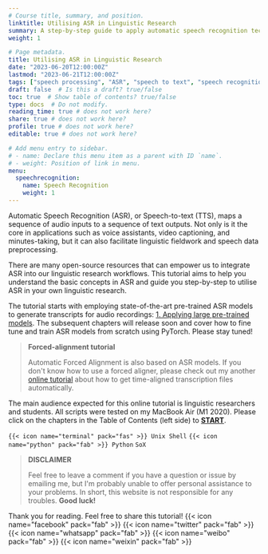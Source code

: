 ```yaml
---
# Course title, summary, and position.
linktitle: Utilising ASR in Linguistic Research
summary: A step-by-step guide to apply automatic speech recognition technology in linguistic research. #<i class="fas fa-terminal"></i> Unix Shell <i class="fab fa-python"></i> Python Sox
weight: 1

# Page metadata.
title: Utilising ASR in Linguistic Research
date: "2023-06-20T12:00:00Z"
lastmod: "2023-06-21T12:00:00Z"
tags: ["speech processing", "ASR", "speech to text", "speech recognition"]
draft: false  # Is this a draft? true/false
toc: true  # Show table of contents? true/false
type: docs  # Do not modify.
reading_time: true # does not work here?
share: true # does not work here?
profile: true # does not work here?
editable: true # does not work here?

# Add menu entry to sidebar.
# - name: Declare this menu item as a parent with ID `name`.
# - weight: Position of link in menu.
menu:
  speechrecognition:
    name: Speech Recognition
    weight: 1
---
```


Automatic Speech Recognition (ASR), or Speech-to-text (TTS), maps a sequence of audio inputs to a sequence of text outputs. Not only is it the core in applications such as voice assistants, video captioning, and minutes-taking, but it can also facilitate linguistic fieldwork and speech data preprocessing.  

There are many open-source resources that can empower us to integrate ASR into our linguistic research workflows. This tutorial aims to help you understand the basic concepts in ASR and guide you step-by-step to utilise ASR in your own linguistic research. 

The tutorial starts with employing state-of-the-art pre-trained ASR models to generate transcripts for audio recordings: [1. Applying large pre-trained models](https://chenzixu.rbind.io/resources/3asr/sr1/). The subsequent chapters will release soon and cover how to fine tune and train ASR models from scratch using PyTorch. Please stay tuned!

<!---
## Classical ASR architecture
1. Feature Extraction
2. Acoustic Model
3. Language Model
4. Decoding

## End-to-end attention-based ASR architecture
1. Speech Augmentation
2. Feature Extraction
3. Speech Recognizer
4. Beamsearch
--->

> **Forced-alignment tutorial**
>
> Automatic Forced Alignment is also based on ASR models. If you don't know how to use a forced aligner, please check out my another [online tutorial](https://chenzixu.rbind.io/resources/1forcedalignment/) about how to get time-aligned transcription files automatically.
>

The main audience expected for this online tutorial is linguistic researchers and students. All scripts were tested on my MacBook Air (M1 2020). Please click on the chapters in the Table of Contents (left side) to [**START**](https://chenzixu.rbind.io/resources/3asr/sr1/).

`{{< icon name="terminal" pack="fas" >}} Unix Shell` `{{< icon name="python" pack="fab" >}} Python` `SoX`


>**DISCLAIMER**
>
>Feel free to leave a comment if you have a question or issue by emailing me, but I'm probably unable to offer personal assistance to your problems. In short, this website is not responsible for any troubles.
>**Good luck!**

Thank you for reading. Feel free to share this tutorial! {{< icon name="facebook" pack="fab" >}} {{< icon name="twitter" pack="fab" >}} {{< icon name="whatsapp" pack="fab" >}} {{< icon name="weibo" pack="fab" >}} {{< icon name="weixin" pack="fab" >}}